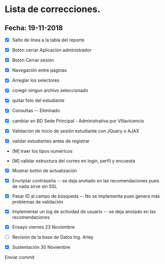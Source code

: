# Lista de correcciones.
## Fecha: 19-11-2018

- [X] Salto de línea a la tabla del reporte

- [X] Botón cerrar Aplicación administrador

- [X] Botón Cerrar sesión

- [X] Navegación entre páginas

- [X] Arreglar los selectores

- [X] coregir ningun archivo seleccionado

- [X] quitar foto del estudiante

- [X] Consultas -- Eliminado

- [X] cambiar en BD Sede Principal - Administrativa por Villavicencio

- [X] Validación de inicio de sesión estudiante con JQuery o AJAX

- [X] validar estudiantes antes de registrar

- [M] traer los tipos numéricos

- [M] validar estructura del correo en login, perfil y encuesta

- [X] Mostrar botón de actualización

- [X] Encriptar contraseña --  se deja anotado en las recomendaciones pues de nada sirve sin SSL

- [X] Pasar ID al campo de búsqueda -- No se implementa pues genera más problemas de validación

- [X] Implementar un log de actividad de usuario -- se deja anotado en las recomendaciones

- [X] Ensayo viernes 23 Noviembre

- [ ] Revisión de la base de Datos Ing. Arley

- [X] Sustentación 30 Noviembre


Enviar commit 
